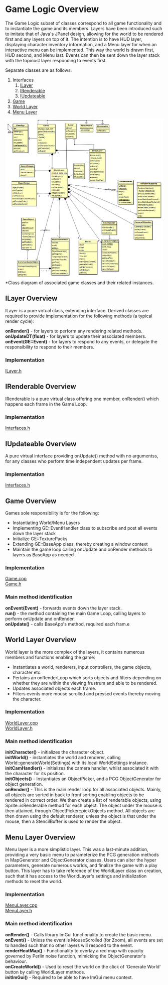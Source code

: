 # Game Logic Overview
The Game Logic subset of classes correspond to all game functionality and to instantiate the game and its members. Layers have been introduced such to imitate that of Java's JPanel design, allowing for the world to be rendered first and any layers on top of it. The intention is to have HUD layer, displaying character inventory information, and a Menu layer for when an interactive menu can be implemented. This way the world is drawn first, HUD second, and Menu last. Events can then be sent down the layer stack with the topmost layer responding to events first.   
   
Separate classes are as follows:  
  
1. Interfaces
	1. [ILayer](#ilayer-overview)
	2. [IRenderable](#irenderable-overview)
	3. [IUpdateable](#iupdateable-overview)
1. [Game](#game-overview)
2. [World Layer](#world-layer-overview)
3. [Menu Layer](#menu-layer-overview)
  
![classDiag](classDiag.png)  
*Class diagram of associated game classes and their related instances.  
  
## ILayer Overview  
ILayer is a pure virtual class, extending interface. Derived classes are required to provide implementation for the following methods (a typical render cycle):
  
**onRender()** - for layers to perform any rendering related methods.  
**onUpdateDT(float)** - for layers to update their associated members.  
**onEvent(GE::Event)** - for layers to respond to any events, or delegate the responsibility to respond to their members.  

### Implementation 
[ILayer.h](https://cseegit.essex.ac.uk/ce301_2020/ce301_allport_michael_s/-/blob/master/GameEngine/src/App/Layers/ILayer.h)  
  
## IRenderable Overview  
IRenderable is a pure virtual class offering one member, onRender() which happens each frame in the Game Loop.  
  
### Implementation  
[Interfaces.h](https://cseegit.essex.ac.uk/ce301_2020/ce301_allport_michael_s/-/tree/master/GameEngine/src/App)  
  
## IUpdateable  Overview
A pure virtual interface providing onUpdate() method with no argumentss, for any classes who perform time independent updates per frame.  
  
### Implementation  
[Interfaces.h](https://cseegit.essex.ac.uk/ce301_2020/ce301_allport_michael_s/-/tree/master/GameEngine/src/App)  
  
## Game Overview  
Games sole responsibility is for the following:  
- Instantiating World/Menu Layers  
- Implementing GE::EventHandler class to subscribe and post all events down the layer stack  
- Initialize GE::TexturePacks  
- Extending GE::BaseApp class, thereby creating a window context   
- Maintain the game loop calling onUpdate and onRender methods to layers as BaseApp as needed  

### Implementation  
[Game.cpp](https://cseegit.essex.ac.uk/ce301_2020/ce301_allport_michael_s/-/blob/master/GameEngine/src/App/Game.cpp)  
[Game.h](https://cseegit.essex.ac.uk/ce301_2020/ce301_allport_michael_s/-/blob/master/GameEngine/src/App/Game.h)  
  
### Main method identification   
**onEvent(Event)** - forwards events down the layer stack.  
**run()** - the method containing the main Game Loop, calling layers to perform onUpdate and onRender.  
**onUpdate()** - calls BaseApp's method, required each fram.e  
  
## World Layer Overview  
World layer is the more complex of the layers, it contains numerous members and functions enabling the game:  
- Instantiates a world, renderers, input controllers, the game objects, character etc.  
- Pertains an onRenderLoop which sorts objects and filters depending on whether they are within the viewing frustrum and able to be rendered.  
- Updates associated objects each frame.  
- Filters events more mouse scrolled and pressed events thereby moving the character.  

### Implementation  
[WorldLayer.cpp](https://cseegit.essex.ac.uk/ce301_2020/ce301_allport_michael_s/-/blob/master/GameEngine/src/App/Layers/WorldLayer.cpp)  
[WorldLayer.h](https://cseegit.essex.ac.uk/ce301_2020/ce301_allport_michael_s/-/blob/master/GameEngine/src/App/Layers/WorldLayer.h)  
  
### Main method identification  
**initCharacter()** - initializes the character object.  
**initWorld()** - instantiates the world and renderer, calling World::generateWorld(Settings) with its local WorldSettings instance.  
**initCamHandler()** - initializes the camera handler, whilst associated it with the character for its position.  
**initObjects()** - Instantiates an ObjectPicker, and a PCG ObjectGenerator for object generation.  
**onRender()** - This is the main render loop for all associated objects. Mainly, all objects are sorted in back to front sorting enabling objects to be rendered in correct order. We then create a list of renderable objects, using Sprite::isRenderable method for each object. The object under the mouse is then attained, through ObjectPicker::pickObjects method. All objects are then drawn using the default renderer, unless the object is that under the mouse, then a StencilBuffer is used to render the object.  
  
## Menu Layer Overview  
Menu layer is a more simplistic layer. This was a last-minute addition, providing a very basic menu to parameterize the PCG generation methods in MapGenerator and ObjectGenerator classes. Users can alter the hyper parameters, generate numerous worlds, and finalize the game with a play button. This layer has to take reference of the WorldLayer class on creation, such that it has access to the WorldLayer's settings and initialization methods to reset the world.  
  
### Implementation  
[MenuLayer.cpp](https://cseegit.essex.ac.uk/ce301_2020/ce301_allport_michael_s/-/blob/master/GameEngine/src/App/Layers/MenuLayer.cpp)  
[MenuLayer.h](https://cseegit.essex.ac.uk/ce301_2020/ce301_allport_michael_s/-/blob/master/GameEngine/src/App/Layers/MenuLayer.h)  
  
### Main method identification  
**onRender()** - Calls library ImGui functionality to create the basic menu.  
**onEvent()** - Unless the event is MouseScrolled (for Zoom), all events are set to handled such that no other layers will respond to the event.  
**renderHeatMap()** - Functionality to overlay a red map with opacity governed by Perlin noise function, mimicking the ObjectGenerator's behaviour.  
**onCreateWorld()** - Used to reset the world on the click of 'Generate World' button by calling WorldLayer methods.  
**initImGui()** - Required to be able to have ImGui menu context.  
